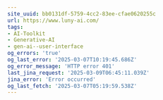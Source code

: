```yaml
---
site_uuid: bb0131df-5759-4cc2-83ee-cfae0620255c
url: https://www.luny-ai.com/
tags:
- AI-Toolkit
- Generative-AI
- gen-ai--user-interface
og_errors: 'true'
og_last_error: '2025-03-07T10:19:45.686Z'
og_error_message: 'HTTP error 401'
last_jina_request: '2025-03-09T06:45:11.039Z'
jina_error: 'Error occurred'
og_last_fetch: '2025-03-07T05:19:59.538Z'
---
```


